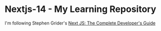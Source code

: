 # Nextjs-14 - My Learning Repository

I'm following Stephen Grider's [Next JS: The Complete Developer's Guide](https://www.udemy.com/course/next-js-the-complete-developers-guide/)
